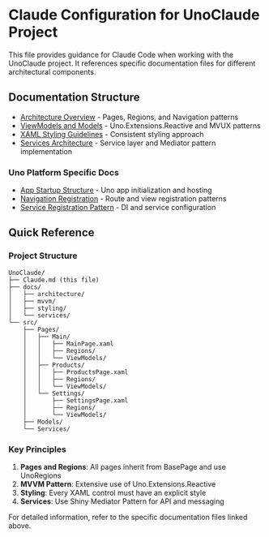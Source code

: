 # Claude Configuration for UnoClaude Project

This file provides guidance for Claude Code when working with the UnoClaude project. It references specific documentation files for different architectural components.

## Documentation Structure

- [Architecture Overview](./docs/architecture/README.md) - Pages, Regions, and Navigation patterns
- [ViewModels and Models](./docs/mvvm/README.md) - Uno.Extensions.Reactive and MVUX patterns
- [XAML Styling Guidelines](./docs/styling/README.md) - Consistent styling approach
- [Services Architecture](./docs/services/README.md) - Service layer and Mediator pattern implementation

### Uno Platform Specific Docs
- [App Startup Structure](./docs/uno-hosting/CLAUDE_App_Startup_Structure.md) - Uno app initialization and hosting
- [Navigation Registration](./docs/uno-hosting/CLAUDE_Navigation_Registration.md) - Route and view registration patterns
- [Service Registration Pattern](./docs/uno-hosting/CLAUDE_Service_Registration_Pattern.md) - DI and service configuration

## Quick Reference

### Project Structure
```
UnoClaude/
├── Claude.md (this file)
├── docs/
│   ├── architecture/
│   ├── mvvm/
│   ├── styling/
│   └── services/
└── src/
    ├── Pages/
    │   ├── Main/
    │   │   ├── MainPage.xaml
    │   │   ├── Regions/
    │   │   └── ViewModels/
    │   ├── Products/
    │   │   ├── ProductsPage.xaml
    │   │   ├── Regions/
    │   │   └── ViewModels/
    │   └── Settings/
    │       ├── SettingsPage.xaml
    │       ├── Regions/
    │       └── ViewModels/
    ├── Models/
    └── Services/
```

### Key Principles
1. **Pages and Regions**: All pages inherit from BasePage and use UnoRegions
2. **MVVM Pattern**: Extensive use of Uno.Extensions.Reactive
3. **Styling**: Every XAML control must have an explicit style
4. **Services**: Use Shiny Mediator Pattern for API and messaging

For detailed information, refer to the specific documentation files linked above.